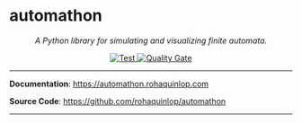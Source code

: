 # automathon

<p align="center">
    <em>A Python library for simulating and visualizing finite automata.</em>
</p>

<p align="center">
    <a href="https://github.com/rohaquinlop/automathon" target="_blank">
        <img src="https://github.com/rohaquinlop/automathon/actions/workflows/main.yml/badge.svg?branch=main" alt="Test">
    </a>
    <a href="https://sonarcloud.io/summary/new_code?id=rohaquinlop_automathon" target="_blank">
        <img src="https://sonarcloud.io/api/project_badges/measure?project=rohaquinlop_automathon&metric=alert_status" alt="Quality Gate">
    </a>
</p>

---

**Documentation**: <a href="https://automathon.rohaquinlop.com" target="_blank">https://automathon.rohaquinlop.com</a>

**Source Code**: <a href="https://github.com/rohaquinlop/automathon" target="_blank">https://github.com/rohaquinlop/automathon</a>

---
